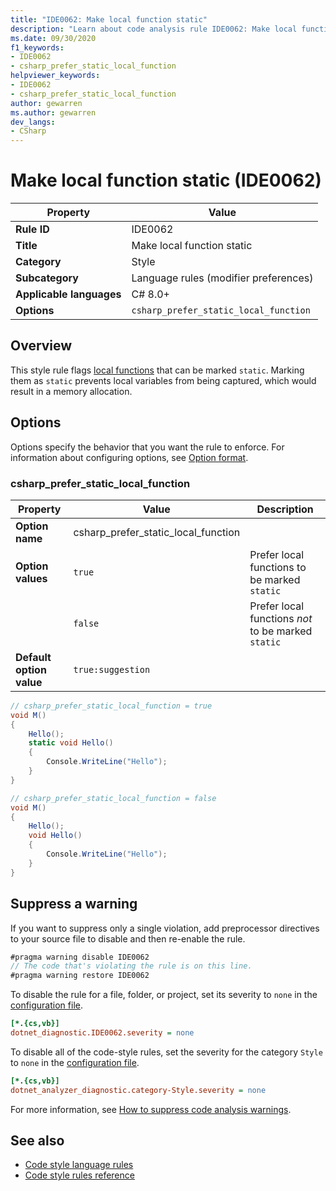 ```yaml
---
title: "IDE0062: Make local function static"
description: "Learn about code analysis rule IDE0062: Make local function static"
ms.date: 09/30/2020
f1_keywords:
- IDE0062
- csharp_prefer_static_local_function
helpviewer_keywords:
- IDE0062
- csharp_prefer_static_local_function
author: gewarren
ms.author: gewarren
dev_langs:
- CSharp
---
```

# Make local function static (IDE0062)

| Property                 | Value                                 |
| ------------------------ | ------------------------------------- |
| **Rule ID**              | IDE0062                               |
| **Title**                | Make local function static            |
| **Category**             | Style                                 |
| **Subcategory**          | Language rules (modifier preferences) |
| **Applicable languages** | C# 8.0+                               |
| **Options**              | `csharp_prefer_static_local_function` |

## Overview

This style rule flags [local functions](../../../csharp/programming-guide/classes-and-structs/local-functions.md) that can be marked `static`. Marking them as `static` prevents local variables from being captured, which would result in a memory allocation.

## Options

Options specify the behavior that you want the rule to enforce. For information about configuring options, see [Option format](language-rules.md#option-format).

### csharp_prefer_static_local_function

| Property                 | Value                               | Description                                        |
| ------------------------ | ----------------------------------- | -------------------------------------------------- |
| **Option name**          | csharp_prefer_static_local_function |                                                    |
| **Option values**        | `true`                              | Prefer local functions to be marked `static`       |
|                          | `false`                             | Prefer local functions *not* to be marked `static` |
| **Default option value** | `true:suggestion`                   |                                                    |

```csharp
// csharp_prefer_static_local_function = true
void M()
{
    Hello();
    static void Hello()
    {
        Console.WriteLine("Hello");
    }
}

// csharp_prefer_static_local_function = false
void M()
{
    Hello();
    void Hello()
    {
        Console.WriteLine("Hello");
    }
}
```

## Suppress a warning

If you want to suppress only a single violation, add preprocessor directives to your source file to disable and then re-enable the rule.

```csharp
#pragma warning disable IDE0062
// The code that's violating the rule is on this line.
#pragma warning restore IDE0062
```

To disable the rule for a file, folder, or project, set its severity to `none` in the [configuration file](../configuration-files.md).

```ini
[*.{cs,vb}]
dotnet_diagnostic.IDE0062.severity = none
```

To disable all of the code-style rules, set the severity for the category `Style` to `none` in the [configuration file](../configuration-files.md).

```ini
[*.{cs,vb}]
dotnet_analyzer_diagnostic.category-Style.severity = none
```

For more information, see [How to suppress code analysis warnings](../suppress-warnings.md).

## See also

- [Code style language rules](language-rules.md)
- [Code style rules reference](index.md)

